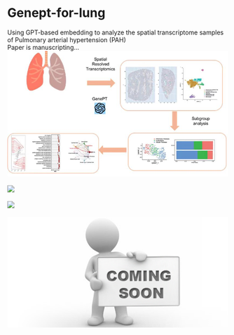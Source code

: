 # Genept-for-lung
Using GPT-based embedding to analyze the spatial transcriptome samples of Pulmonary arterial hypertension (PAH)
<br>
Paper is manuscripting...
<br><img src="img/genept lung.jpg" width="520">
<br>
<br><img src="img/genept lung.jpg2" width="520">
<br>
<br><img src="img/genept lung.jpg3" width="520">
<br>
<br><img src="img/coming_soon.png" width="520">

